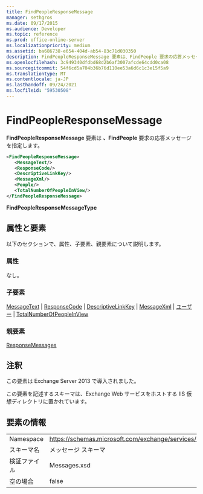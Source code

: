 ```yaml
---
title: FindPeopleResponseMessage
manager: sethgros
ms.date: 09/17/2015
ms.audience: Developer
ms.topic: reference
ms.prod: office-online-server
ms.localizationpriority: medium
ms.assetid: ba686738-e654-404d-ab54-83c71d030350
description: FindPeopleResponseMessage 要素は、FindPeople 要求の応答メッセージを指定します。
ms.openlocfilehash: 3c949340dfdbd68d2b6af3007afcde64cdd0ca08
ms.sourcegitcommit: 54f6cd5a704b36b76d110ee53a6d6c1c3e15f5a9
ms.translationtype: MT
ms.contentlocale: ja-JP
ms.lasthandoff: 09/24/2021
ms.locfileid: "59530508"
---
```

# <a name="findpeopleresponsemessage"></a>FindPeopleResponseMessage

**FindPeopleResponseMessage** 要素は **、FindPeople** 要求の応答メッセージを指定します。 
  
```XML
<FindPeopleResponseMessage>
   <MessageText/>
   <ResponseCode/>
   <DescriptiveLinkKey/>
   <MessageXml/>
   <People/>
   <TotalNumberOfPeopleInView/>
</FindPeopleResponseMessage>
```

 **FindPeopleResponseMessageType**
## <a name="attributes-and-elements"></a>属性と要素

以下のセクションで、属性、子要素、親要素について説明します。
  
### <a name="attributes"></a>属性

なし。
  
### <a name="child-elements"></a>子要素

[MessageText](messagetext.md)  | [ResponseCode](responsecode.md)  | [DescriptiveLinkKey](descriptivelinkkey.md)  | [MessageXml](messagexml.md)  | [ユーザー](people.md)  | [TotalNumberOfPeopleInView](totalnumberofpeopleinview.md)
  
### <a name="parent-elements"></a>親要素

[ResponseMessages](responsemessages.md)
  
## <a name="remarks"></a>注釈

この要素は Exchange Server 2013 で導入されました。
  
この要素を記述するスキーマは、Exchange Web サービスをホストする IIS 仮想ディレクトリに置かれています。
  
## <a name="element-information"></a>要素の情報

|||
|:-----|:-----|
|Namespace  <br/> |https://schemas.microsoft.com/exchange/services/2006/messages  <br/> |
|スキーマ名  <br/> |メッセージ スキーマ  <br/> |
|検証ファイル  <br/> |Messages.xsd  <br/> |
|空の場合  <br/> |false  <br/> |
   

